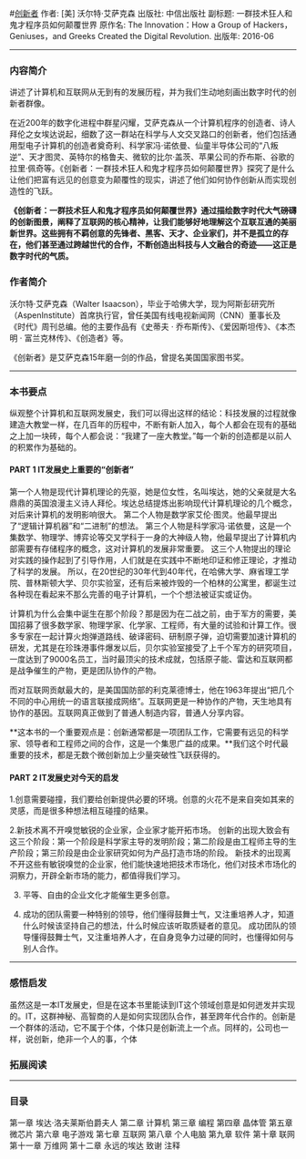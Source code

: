 #[创新者](https://book.douban.com/subject/26823787/)
作者:  [美] 沃尔特·艾萨克森
出版社: 中信出版社
副标题: 一群技术狂人和鬼才程序员如何颠覆世界
原作名: The Innovation：How a Group of Hackers，Geniuses，and Greeks Created the Digital Revolution.
出版年: 2016-06
***
### 内容简介 
讲述了计算机和互联网从无到有的发展历程，并为我们生动地刻画出数字时代的创新者群像。

在近200年的数字化进程中群星闪耀，艾萨克森从一个计算机程序的创造者、诗人拜伦之女埃达说起，细数了这一群站在科学与人文交叉路口的创新者，他们包括通用型电子计算机的创造者奠奇利、科学家冯·诺依曼、仙童半导体公司的“八叛逆”、天才图灵、英特尔的格鲁夫、微软的比尔·盖茨、苹果公司的乔布斯、谷歌的拉里·佩奇等。《创新者：一群技术狂人和鬼才程序员如何颠覆世界》探究了是什么让他们把富有远见的创意变为颠覆性的现实，讲述了他们如何协作创新从而实现创造性的飞跃。

**《创新者：一群技术狂人和鬼才程序员如何颠覆世界》通过描绘数字时代大气磅礴的创新图景，阐释了互联网的核心精神，让我们能够好地理解这个互联互通的美丽新世界。这些拥有不羁创意的先锋者、黑客、天才、企业家们，并不是孤立的存在，他们甚至通过跨越世代的合作，不断创造出科技与人文融合的奇迹——这正是数字时代的气质。**

### 作者简介 
沃尔特·艾萨克森（Walter Isaacson），毕业于哈佛大学，现为阿斯彭研究所（AspenInstitute）首席执行官，曾任美国有线电视新闻网（CNN）董事长及《时代》周刊总编。他的主要作品有《史蒂夫 · 乔布斯传》、《爱因斯坦传》、《本杰明 · 富兰克林传》、《创造者》等。

《创新者》是艾萨克森15年磨一剑的作品，曾提名美国国家图书奖。

***
### 本书要点
纵观整个计算机和互联网发展史，我们可以得出这样的结论：科技发展的过程就像建造大教堂一样，在几百年的历程中，不断有新人加入，每个人都会在现有的基础之上加一块砖，每个人都会说：“我建了一座大教堂。”每一个新的创造都是以前人的积累作为基础的。
#### PART 1  IT发展史上重要的“创新者”
第一个人物是现代计算机理论的先驱，她是位女性，名叫埃达，她的父亲就是大名鼎鼎的英国浪漫主义诗人拜伦。埃达总结提炼出影响现代计算机理论的几个概念，对后来计算机的发明影响很大。
第二个人物是数学家艾伦·图灵。他最早提出了“逻辑计算机器”和“二进制”的想法。
第三个人物是科学家冯·诺依曼，这是一个集数学、物理学、博弈论等交叉学科于一身的大神级人物，他最早提出了计算机内部需要有存储程序的概念，这对计算机的发展非常重要。
这三个人物提出的理论对实践的操作起到了引导作用，人们就是在实践中不断地印证和修正理论，才推动了科学的发展。
所以，在20世纪的30年代到40年代，在哈佛大学、麻省理工学院、普林斯顿大学、贝尔实验室，还有后来被炸毁的一个柏林的公寓里，都诞生过各种现在看起来不那么完善的电子计算机，一个个想法被证实或证伪。

计算机为什么会集中诞生在那个阶段？那是因为在二战之前，由于军方的需要，美国招募了很多数学家、物理学家、化学家、工程师，有大量的试验和计算工作。很多专家在一起计算火炮弹道路线、破译密码、研制原子弹，迫切需要加速计算机的研发，尤其是在珍珠港事件爆发以后，贝尔实验室接受了上千个军方的研究项目，一度达到了9000名员工，当时最顶尖的技术成就，包括原子能、雷达和互联网都是战争催生的产物，更是团队协作的产物。

而对互联网贡献最大的，是美国国防部的利克莱德博士，他在1963年提出“把几个不同的中心用统一的语言联接成网络”。互联网更是一种协作的产物，天生地具有协作的基因。互联网真正做到了普通人制造内容，普通人分享内容。

**这本书的一个重要观点是：创新通常都是一项团队工作，它需要有远见的科学家、领导者和工程师之间的合作，这是一个集思广益的成果。**我们这个时代最重要的技术，都是无数个微创新加上少量突破性飞跃获得的。

#### PART 2  IT发展史对今天的启发
1.创意需要碰撞，我们要给创新提供必要的环境。创意的火花不是来自突如其来的灵感，而是很多种想法相互碰撞的结果。 

2.新技术离不开嗅觉敏锐的企业家，企业家才能开拓市场。 
创新的出现大致会有这三个阶段：第一个阶段是科学家主导的发明阶段；第二阶段是由工程师主导的生产阶段；第三阶段是由企业家研究如何为产品打造市场的阶段。 
新技术的出现离不开这些有敏锐嗅觉的企业家，他们能快速地把技术市场化，他们对技术市场化的洞察力，开辟全新市场的能力，都值得我们学习。

3. 平等、自由的企业文化才能催生更多创意。 

4. 成功的团队需要一种特别的领导，他们懂得鼓舞士气，又注重培养人才，知道什么时候该坚持自己的想法，什么时候应该听取质疑者的意见。
成功团队的领导懂得鼓舞士气，又注重培养人才，在自身竞争力过硬的同时，也懂得如何与别人合作。

***
### 感悟启发
虽然这是一本IT发展史，但是在这本书里能读到IT这个领域创意是如何迸发并实现的。IT，这群神秘、高智商的人是如何实现团队合作，甚至跨年代合作的。创新是一个群体的活动，它不属于个体，个体只是创新流上一个点。同样的，公司也一样，说创新，绝非一个人的事，个体

### 拓展阅读
***
### 目录
第一章 埃达·洛夫莱斯伯爵夫人
第二章 计算机
第三章 编程
第四章 晶体管
第五章 微芯片
第六章 电子游戏
第七章 互联网
第八章 个人电脑
第九章 软件
第十章 联网
第十一章 万维网
第十二章 永远的埃达
致谢
注释
